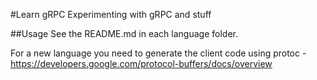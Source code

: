 #Learn gRPC
Experimenting with gRPC and stuff

##Usage
See the README.md in each language folder.

For a new language you need to generate the client code using protoc - https://developers.google.com/protocol-buffers/docs/overview

